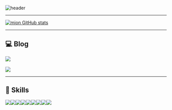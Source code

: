 ![header](https://capsule-render.vercel.app/api?type=waving&color=timeGradient&text=Welcome%20to%20mion%20GitHub%20👋&animation=twinkling&fontSize=35&fontAlignY=40&fontAlign=70&height=250)

---

[![mion GitHub stats](https://github-readme-stats.vercel.app/api?username=mino0816&include_all_commits=true&theme=nord&hide_border=true&count_private=true)](https://github.com/jiholee0/github-readme-stats)

---
## 💻 Blog 
<div style="display:flex; flex-direction:row;">
    <a href="https://leemh94.tistory.com/">
        <img src="https://img.shields.io/badge/Tistory-000000?style=for-the-badge&logo=Tistory&logoColor=white"> 
    </a>
</div><br>

<a href="https://www.notion.so/a2b510031b844195ad08ef46b59fb81f">
<img src="https://img.shields.io/badge/notion-000000?style=for-the-badge&logo=notion&logoColor=white">
    </a><br>

---

## 🔨 Skills
<div style="display:flex; flex-direction:row;">
    <img src="https://img.shields.io/badge/java-007396?style=for-the-badge&logo=java&logoColor=white"> 
    <img src="https://img.shields.io/badge/Spring Boot-6DB33F?style=for-the-badge&logo=spring boot&logoColor=white"> 
    <img src="https://img.shields.io/badge/oracle-F80000?style=for-the-badge&logo=oracle&logoColor=white"> 
    <img src="https://img.shields.io/badge/mysql-4479A1?style=for-the-badge&logo=mysql&logoColor=white"> 
     <br>
    <img src="https://img.shields.io/badge/apache tomcat-F8DC75?style=for-the-badge&logo=apachetomcat&logoColor=black">
    <br>
    <img src="https://img.shields.io/badge/html5-E34F26?style=flat-square&logo=html5&logoColor=white"> 
    <img src="https://img.shields.io/badge/css-1572B6?style=flat-square&logo=css3&logoColor=white"> 
    <img src="https://img.shields.io/badge/javascript-F7DF1E?style=flat-square&logo=javascript&logoColor=black"> 
     <img src="https://img.shields.io/badge/bootstrap-7952B3?style=flat-square&logo=bootstrap&logoColor=white">
     <br>
</div><br>
